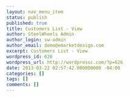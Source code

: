 ```yaml
---
layout: nav_menu_item
status: publish
published: true
title: Customers List - View
author: SteelWheels Admin
author_login: sw-admin
author_email: demo@emarketdesign.com
excerpt: Customers List - View
wordpress_id: 626
wordpress_url: http://wordpressc.com/?p=626
date: 2013-03-22 02:57:42.000000000 -04:00
categories: []
tags: []
comments: []
---
```


